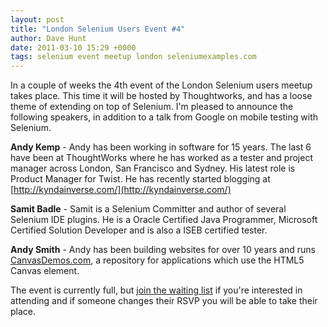 ```yaml
---
layout: post
title: "London Selenium Users Event #4"
author: Dave Hunt
date: 2011-03-10 15:29 +0000
tags: selenium event meetup london seleniumexamples.com
---
```

In a couple of weeks the 4th event of the London Selenium users meetup takes
place. This time it will be hosted by Thoughtworks, and has a loose theme of
extending on top of Selenium. I'm pleased to announce the following speakers, in
addition to a talk from Google on mobile testing with Selenium.<!--more-->

**Andy Kemp** - Andy has been working in software for 15 years. The last 6 have
been at ThoughtWorks where he has worked as a tester and project manager across
London, San Francisco and Sydney. His latest role is Product Manager for Twist.
He has recently started blogging at
[http://kyndainverse.com/](http://kyndainverse.com/)

**Samit Badle** - Samit is a Selenium Committer and author of several Selenium
IDE plugins. He is a Oracle Certified Java Programmer, Microsoft Certified
Solution Developer and is also a ISEB certified tester.

**Andy Smith** - Andy has been building websites for over 10 years and runs
[CanvasDemos.com](http://canvasdemos.com/), a repository for applications which
use the HTML5 Canvas element.

The event is currently full, but
[join the waiting list](http://www.meetup.com/seleniumlondon/events/16079171/)
if you're interested in attending and if someone changes their RSVP you will be
able to take their place.
